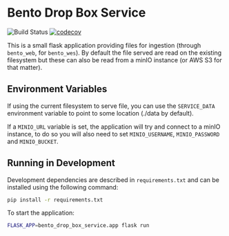# Bento Drop Box Service

![Build Status](https://api.travis-ci.com/bento-platform/bento_drop_box_service.svg?branch=master)
[![codecov](https://codecov.io/gh/bento-platform/bento_drop_box_service/branch/master/graph/badge.svg)](https://codecov.io/gh/bento-platform/bento_drop_box_service)

This is a small flask application providing files for ingestion (through `bento_web`,
for `bento_wes`). By default the file served are read on the existing filesystem but
these can also be read from a minIO instance (or AWS S3 for that matter).

## Environment Variables

If using the current filesystem to serve file, you can use the `SERVICE_DATA`
environment variable to point to some location (./data by default).

If a `MINIO_URL` variable is set, the application will try and connect to
a minIO instance, to do so you will also need to set `MINIO_USERNAME`,
`MINIO_PASSWORD` and `MINIO_BUCKET`.

## Running in Development

Development dependencies are described in `requirements.txt` and can be
installed using the following command:

```bash
pip install -r requirements.txt
```

To start the application:

```bash
FLASK_APP=bento_drop_box_service.app flask run
```
